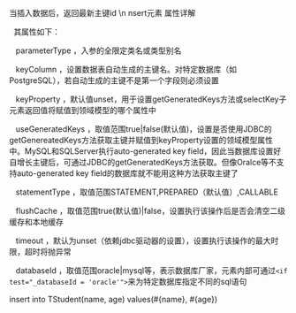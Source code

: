 当插入数据后，返回最新主键id \n
nsert元素 属性详解　　　　　　　　　　　　　　　　　　　　　　　　　　　　

  其属性如下：

   parameterType ，入参的全限定类名或类型别名

   keyColumn ，设置数据表自动生成的主键名。对特定数据库（如PostgreSQL），若自动生成的主键不是第一个字段则必须设置

   keyProperty ，默认值unset，用于设置getGeneratedKeys方法或selectKey子元素返回值将赋值到领域模型的哪个属性中

   useGeneratedKeys ，取值范围true|false(默认值)，设置是否使用JDBC的getGenereatedKeys方法获取主键并赋值到keyProperty设置的领域模型属性中。MySQL和SQLServer执行auto-generated key field，因此当数据库设置好自增长主键后，可通过JDBC的getGeneratedKeys方法获取。但像Oralce等不支持auto-generated key field的数据库就不能用这种方法获取主键了

   statementType ，取值范围STATEMENT,PREPARED（默认值）,CALLABLE

   flushCache ，取值范围true(默认值)|false，设置执行该操作后是否会清空二级缓存和本地缓存

   timeout ，默认为unset（依赖jdbc驱动器的设置），设置执行该操作的最大时限，超时将抛异常

   databaseId ，取值范围oracle|mysql等，表示数据库厂家，元素内部可通过`<if test="_databaseId = 'oracle'">`来为特定数据库指定不同的sql语句

<insert id="add" parameterType="EStudent" useGeneratedKeys="true" keyProperty="id">
  insert into TStudent(name, age) values(#{name}, #{age})
</insert>